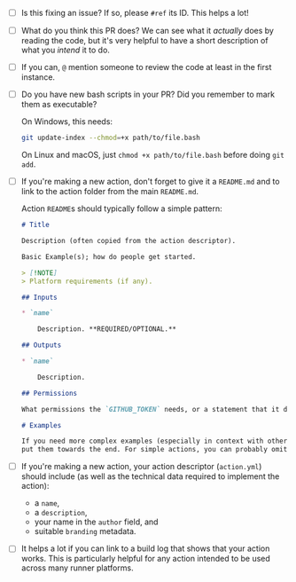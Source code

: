 <!--
Hi there!

Thanks for helping to contribute to this repository.
Your contribution is very much appreciated.

Donal Fellows (@dkfellows) on behalf of University of Manchester Research Software Engineering.
-->

<!--
Here's a few things to think about when writing a PR:
-->

- [ ] Is this fixing an issue? If so, please `#ref` its ID. This helps a lot!

- [ ] What do you think this PR does? We can see what it _actually_ does by reading the code,
      but it's very helpful to have a short description of what you _intend_ it to do. 

- [ ] If you can, `@` mention someone to review the code at least in the first instance.

- [ ] Do you have new bash scripts in your PR? Did you remember to mark them as executable?

    On Windows, this needs:

    ```bash
    git update-index --chmod=+x path/to/file.bash
    ```

    On Linux and macOS, just `chmod +x path/to/file.bash` before doing `git add`.

- [ ] If you're making a new action, don't forget to give it a `README.md` and to link to the
    action folder from the main `README.md`.

    Action `README`s should typically follow a simple pattern:

    ```markdown
    # Title

    Description (often copied from the action descriptor).

    Basic Example(s); how do people get started.

    > [!NOTE]
    > Platform requirements (if any).

    ## Inputs

    * `name`

        Description. **REQUIRED/OPTIONAL.**

    ## Outputs

    * `name`

        Description.

    ## Permissions

    What permissions the `GITHUB_TOKEN` needs, or a statement that it doesn't need any.

    # Examples

    If you need more complex examples (especially in context with other actions),
    put them towards the end. For simple actions, you can probably omit this.
    ```

- [ ] If you're making a new action, your action descriptor (`action.yml`) should include
  (as well as the technical data required to implement the action):
  * a `name`,
  * a `description`,
  * your name in the `author` field, and
  * suitable `branding` metadata.

- [ ] It helps a lot if you can link to a build log that shows that your action works.
  This is particularly helpful for any action intended to be used across many runner
  platforms.
